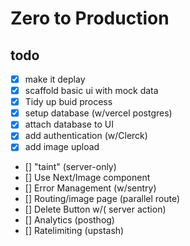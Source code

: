 # Zero to Production

## todo

- [x] make it deplay
- [x] scaffold basic ui with mock data
- [x] Tidy up buid process
- [x] setup database (w/vercel postgres)
- [x] attach database to UI
- [x] add authentication (w/Clerck)
- [x] add image upload
- [] "taint" (server-only)
- [] Use Next/Image component
- [] Error Management (w/sentry)
- [] Routing/image page (parallel route)
- [] Delete Button w/( server action)
- [] Analytics (posthog)
- [] Ratelimiting (upstash)

